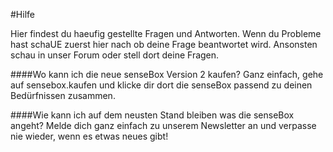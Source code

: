 #Hilfe


Hier findest du haeufig gestellte Fragen und Antworten. Wenn du Probleme hast schaUE zuerst hier nach ob deine Frage beantwortet wird. Ansonsten schau in unser Forum oder stell dort deine Fragen.

####Wo kann ich die neue senseBox Version 2 kaufen?
Ganz einfach, gehe auf sensebox.kaufen und klicke dir dort die senseBox passend zu deinen Bedürfnissen zusammen.

####Wie kann ich auf dem neusten Stand bleiben was die senseBox angeht?
Melde dich ganz einfach zu unserem Newsletter an und verpasse nie wieder, wenn es etwas neues gibt! 